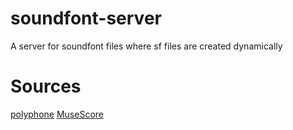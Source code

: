 # soundfont-server
A server for soundfont files where sf files are created dynamically

# Sources
[polyphone](https://www.polyphone-soundfonts.com/)
[MuseScore](https://musescore.org/)